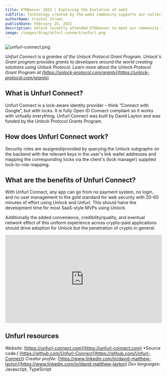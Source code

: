 ```yaml
---
title: ETHDenver 2022 | Exploring the Evolution of web3
subTitle: Technology created by the web3 community supports our collective human experience as we adapt our communities for a decentralized future
authorName: Crystal Street
publishDate: February 25, 2022
description: Unlock recently attended ETHDenver to meet our community IRL, explore the next evolution of the web and place our fingers on the pulse of web3.
image: /images/blog/unfurl-connect/unfurl.png
---
```


![unfurl-connect.png](/images/blog/unfurl-connect/unfurl.png)

_Unfurl Connect is a grantee of the Unlock Protocol Grant Program. Unlock's Grant program provides grants to developers around the world creating solutions using Unlock Protocol. Learn more about the Unlock Protocol Grant Program at [https://unlock-protocol.com/grants](https://unlock-protocol.com/grants)._

## What is Unfurl Connect?
Unfurl Connect is a lock-aware identity provider – think “Connect with Google”, but with locks. It is fully Open ID Connect compliant so it works with virtually everything. Unfurl Connect was built by David Layton and was funded by the Unlock Protocol Grants Program. 

## How does Unfurl Connect work?
Security roles are assigned/provided by querying the Unlock subgraphs on the backend with the relevant keys in the user's link wallet addresses and mapping the corresponding locks via the client's (lock manager) supplied lock-to-role mapping.

## What are the benefits of Unfurl Connect?
With Unfurl Connect, any app can go from no payment system, no login, and no user management to the gold standard for web security with 20-60 minutes of effort using Unlock and Unfurl. This should halve the development time for most SaaS-style MVPs using Unlock.

Additionally the added convenience, credibility/quality, and eventual network effect of this uniform experience across crypto-paid applications should drive adoption for Unlock but the penetration of crypto in general.
 
<div style="position: relative; overflow: hidden; width: 100%; padding-top: 56.25%;"><iframe style="position: absolute; top: 0; left: 0; bottom: 0; right: 0; width: 100%; height: 100%;" src="https://www.youtube.com/embed/bGV-W9i9GWM" title="YouTube video player" frameborder="0" allow="accelerometer; autoplay; clipboard-write; encrypted-media; gyroscope; picture-in-picture" allowfullscreen></iframe></div>


## Unfurl resources

*Website:* [https://unfurl-connect.com](https://unfurl-connect.com)
*Source code:( [https://github.com/Unfurl-Connect](https://github.com/Unfurl-Connect)
*Creator profile:* [https://www.linkedin.com/in/david-matthew-layton](https://www.linkedin.com/in/david-matthew-layton)
*Dev languages:* Javascript, TypeScript
